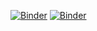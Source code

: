 [![Binder](https://mybinder.org/badge_logo.svg)](https://mybinder.org/v2/gh/mkolany/jupyter/HEAD)
[![Binder](https://mybinder.org/badge_logo.svg)](https://mybinder.org/v2/gh/mkolany/jupyter/main?labpath=symmetry.ipynb)
